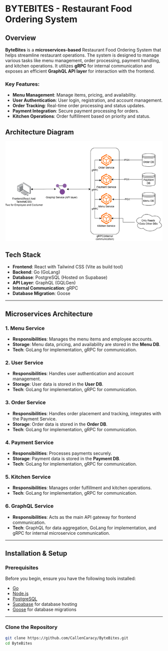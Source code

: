 # BYTEBITES - Restaurant Food Ordering System

## Overview
**ByteBites** is a **microservices-based** Restaurant Food Ordering System that helps streamline restaurant operations. The system is designed to manage various tasks like menu management, order processing, payment handling, and kitchen operations. It utilizes **gRPC** for internal communication and exposes an efficient **GraphQL API layer** for interaction with the frontend.

### Key Features:
- **Menu Management**: Manage items, pricing, and availability.
- **User Authentication**: User login, registration, and account management.
- **Order Tracking**: Real-time order processing and status updates.
- **Payment Integration**: Secure payment processing for orders.
- **Kitchen Operations**: Order fulfillment based on priority and status.

## Architecture Diagram
![Architecture Diagram](https://github.com/CallenCaracy/ByteBites/blob/main/documents/diagrams/SIA_Final_Project.drawio.png)

## Tech Stack
- **Frontend**: React with Tailwind CSS (Vite as build tool)
- **Backend**: Go (GoLang)
- **Database**: PostgreSQL (Hosted on Supabase)
- **API Layer**: GraphQL (GQLGen)
- **Internal Communication**: gRPC
- **Database Migration**: Goose

---

## Microservices Architecture

### 1. **Menu Service**
   - **Responsibilities**: Manages the menu items and employee accounts.
   - **Storage**: Menu data, pricing, and availability are stored in the **Menu DB**.
   - **Tech**: GoLang for implementation, gRPC for communication.
   
### 2. **User Service**
   - **Responsibilities**: Handles user authentication and account management.
   - **Storage**: User data is stored in the **User DB**.
   - **Tech**: GoLang for implementation, gRPC for communication.
   
### 3. **Order Service**
   - **Responsibilities**: Handles order placement and tracking, integrates with the Payment Service.
   - **Storage**: Order data is stored in the **Order DB**.
   - **Tech**: GoLang for implementation, gRPC for communication.

### 4. **Payment Service**
   - **Responsibilities**: Processes payments securely.
   - **Storage**: Payment data is stored in the **Payment DB**.
   - **Tech**: GoLang for implementation, gRPC for communication.

### 5. **Kitchen Service**
   - **Responsibilities**: Manages order fulfillment and kitchen operations.
   - **Tech**: GoLang for implementation, gRPC for communication.

### 6. **GraphQL Service**
   - **Responsibilities**: Acts as the main API gateway for frontend communication.
   - **Tech**: GraphQL for data aggregation, GoLang for implementation, and gRPC for internal microservice communication.

---

## Installation & Setup

### Prerequisites
Before you begin, ensure you have the following tools installed:

- [Go](https://go.dev/dl/)
- [Node.js](https://nodejs.org/)
- [PostgreSQL](https://www.postgresql.org/download/)
- [Supabase](https://supabase.com/) for database hosting
- [Goose](https://github.com/pressly/goose) for database migrations

---

### Clone the Repository
```sh
git clone https://github.com/CallenCaracy/ByteBites.git
cd ByteBites
